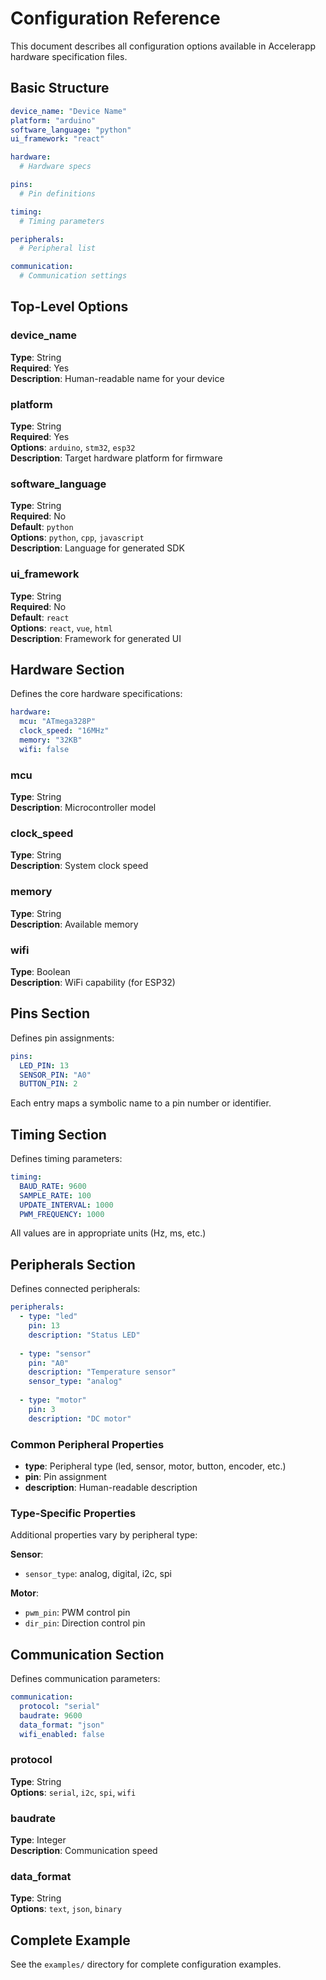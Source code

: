# Configuration Reference

This document describes all configuration options available in Accelerapp hardware specification files.

## Basic Structure

```yaml
device_name: "Device Name"
platform: "arduino"
software_language: "python"
ui_framework: "react"

hardware:
  # Hardware specs

pins:
  # Pin definitions

timing:
  # Timing parameters

peripherals:
  # Peripheral list

communication:
  # Communication settings
```

## Top-Level Options

### device_name
**Type**: String  
**Required**: Yes  
**Description**: Human-readable name for your device

### platform
**Type**: String  
**Required**: Yes  
**Options**: `arduino`, `stm32`, `esp32`  
**Description**: Target hardware platform for firmware

### software_language
**Type**: String  
**Required**: No  
**Default**: `python`  
**Options**: `python`, `cpp`, `javascript`  
**Description**: Language for generated SDK

### ui_framework
**Type**: String  
**Required**: No  
**Default**: `react`  
**Options**: `react`, `vue`, `html`  
**Description**: Framework for generated UI

## Hardware Section

Defines the core hardware specifications:

```yaml
hardware:
  mcu: "ATmega328P"
  clock_speed: "16MHz"
  memory: "32KB"
  wifi: false
```

### mcu
**Type**: String  
**Description**: Microcontroller model

### clock_speed
**Type**: String  
**Description**: System clock speed

### memory
**Type**: String  
**Description**: Available memory

### wifi
**Type**: Boolean  
**Description**: WiFi capability (for ESP32)

## Pins Section

Defines pin assignments:

```yaml
pins:
  LED_PIN: 13
  SENSOR_PIN: "A0"
  BUTTON_PIN: 2
```

Each entry maps a symbolic name to a pin number or identifier.

## Timing Section

Defines timing parameters:

```yaml
timing:
  BAUD_RATE: 9600
  SAMPLE_RATE: 100
  UPDATE_INTERVAL: 1000
  PWM_FREQUENCY: 1000
```

All values are in appropriate units (Hz, ms, etc.)

## Peripherals Section

Defines connected peripherals:

```yaml
peripherals:
  - type: "led"
    pin: 13
    description: "Status LED"
  
  - type: "sensor"
    pin: "A0"
    description: "Temperature sensor"
    sensor_type: "analog"
  
  - type: "motor"
    pin: 3
    description: "DC motor"
```

### Common Peripheral Properties

- **type**: Peripheral type (led, sensor, motor, button, encoder, etc.)
- **pin**: Pin assignment
- **description**: Human-readable description

### Type-Specific Properties

Additional properties vary by peripheral type:

**Sensor**:
- `sensor_type`: analog, digital, i2c, spi

**Motor**:
- `pwm_pin`: PWM control pin
- `dir_pin`: Direction control pin

## Communication Section

Defines communication parameters:

```yaml
communication:
  protocol: "serial"
  baudrate: 9600
  data_format: "json"
  wifi_enabled: false
```

### protocol
**Type**: String  
**Options**: `serial`, `i2c`, `spi`, `wifi`

### baudrate
**Type**: Integer  
**Description**: Communication speed

### data_format
**Type**: String  
**Options**: `text`, `json`, `binary`

## Complete Example

See the `examples/` directory for complete configuration examples.
